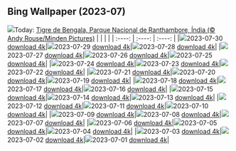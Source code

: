 ## Bing Wallpaper (2023-07)
![](https://global.bing.com/th?id=OHR.TigerIndia_PT-BR0729553270_UHD.jpg&w=1000)Today: [Tigre de Bengala, Parque Nacional de Ranthambore, Índia (© Andy Rouse/Minden Pictures)](https://global.bing.com/th?id=OHR.TigerIndia_PT-BR0729553270_UHD.jpg)
|      |      |      |
| :----: | :----: | :----: |
|![](https://global.bing.com/th?id=OHR.TigerIndia_PT-BR0729553270_UHD.jpg&pid=hp&w=384&h=216&rs=1&c=4)2023-07-30 [download 4k](https://global.bing.com/th?id=OHR.TigerIndia_PT-BR0729553270_UHD.jpg)|![](https://global.bing.com/th?id=OHR.SanBlasIslands_PT-BR0401979810_UHD.jpg&pid=hp&w=384&h=216&rs=1&c=4)2023-07-29 [download 4k](https://global.bing.com/th?id=OHR.SanBlasIslands_PT-BR0401979810_UHD.jpg)|![](https://global.bing.com/th?id=OHR.ParisLouvre_PT-BR8482721698_UHD.jpg&pid=hp&w=384&h=216&rs=1&c=4)2023-07-28 [download 4k](https://global.bing.com/th?id=OHR.ParisLouvre_PT-BR8482721698_UHD.jpg)|
|![](https://global.bing.com/th?id=OHR.MangrovePark_PT-BR8252208329_UHD.jpg&pid=hp&w=384&h=216&rs=1&c=4)2023-07-27 [download 4k](https://global.bing.com/th?id=OHR.MangrovePark_PT-BR8252208329_UHD.jpg)|![](https://global.bing.com/th?id=OHR.LasLagunas_PT-BR7962535557_UHD.jpg&pid=hp&w=384&h=216&rs=1&c=4)2023-07-26 [download 4k](https://global.bing.com/th?id=OHR.LasLagunas_PT-BR7962535557_UHD.jpg)|![](https://global.bing.com/th?id=OHR.ZebraCousins_PT-BR7618632224_UHD.jpg&pid=hp&w=384&h=216&rs=1&c=4)2023-07-25 [download 4k](https://global.bing.com/th?id=OHR.ZebraCousins_PT-BR7618632224_UHD.jpg)|
|![](https://global.bing.com/th?id=OHR.TeaEstate_PT-BR7362336385_UHD.jpg&pid=hp&w=384&h=216&rs=1&c=4)2023-07-24 [download 4k](https://global.bing.com/th?id=OHR.TeaEstate_PT-BR7362336385_UHD.jpg)|![](https://global.bing.com/th?id=OHR.HammockDay_PT-BR7138304791_UHD.jpg&pid=hp&w=384&h=216&rs=1&c=4)2023-07-23 [download 4k](https://global.bing.com/th?id=OHR.HammockDay_PT-BR7138304791_UHD.jpg)|![](https://global.bing.com/th?id=OHR.BridgeNorway_PT-BR6731279312_UHD.jpg&pid=hp&w=384&h=216&rs=1&c=4)2023-07-22 [download 4k](https://global.bing.com/th?id=OHR.BridgeNorway_PT-BR6731279312_UHD.jpg)|
|![](https://global.bing.com/th?id=OHR.MoonDayArtemis_PT-BR4775427862_UHD.jpg&pid=hp&w=384&h=216&rs=1&c=4)2023-07-21 [download 4k](https://global.bing.com/th?id=OHR.MoonDayArtemis_PT-BR4775427862_UHD.jpg)|![](https://global.bing.com/th?id=OHR.CrescentLake_PT-BR4521081721_UHD.jpg&pid=hp&w=384&h=216&rs=1&c=4)2023-07-20 [download 4k](https://global.bing.com/th?id=OHR.CrescentLake_PT-BR4521081721_UHD.jpg)|![](https://global.bing.com/th?id=OHR.BucerosBicornis_PT-BR4126755280_UHD.jpg&pid=hp&w=384&h=216&rs=1&c=4)2023-07-19 [download 4k](https://global.bing.com/th?id=OHR.BucerosBicornis_PT-BR4126755280_UHD.jpg)|
|![](https://global.bing.com/th?id=OHR.CavanCastle_PT-BR3830241244_UHD.jpg&pid=hp&w=384&h=216&rs=1&c=4)2023-07-18 [download 4k](https://global.bing.com/th?id=OHR.CavanCastle_PT-BR3830241244_UHD.jpg)|![](https://global.bing.com/th?id=OHR.BearHoleBrook_PT-BR3089984562_UHD.jpg&pid=hp&w=384&h=216&rs=1&c=4)2023-07-17 [download 4k](https://global.bing.com/th?id=OHR.BearHoleBrook_PT-BR3089984562_UHD.jpg)|![](https://global.bing.com/th?id=OHR.CastelmazzanoSunrise_PT-BR2465797597_UHD.jpg&pid=hp&w=384&h=216&rs=1&c=4)2023-07-16 [download 4k](https://global.bing.com/th?id=OHR.CastelmazzanoSunrise_PT-BR2465797597_UHD.jpg)|
|![](https://global.bing.com/th?id=OHR.BlacktipSharks_PT-BR2061321594_UHD.jpg&pid=hp&w=384&h=216&rs=1&c=4)2023-07-15 [download 4k](https://global.bing.com/th?id=OHR.BlacktipSharks_PT-BR2061321594_UHD.jpg)|![](https://global.bing.com/th?id=OHR.ZhangyeGeopark_PT-BR2713024275_UHD.jpg&pid=hp&w=384&h=216&rs=1&c=4)2023-07-14 [download 4k](https://global.bing.com/th?id=OHR.ZhangyeGeopark_PT-BR2713024275_UHD.jpg)|![](https://global.bing.com/th?id=OHR.NakupendaBeach_PT-BR2414643344_UHD.jpg&pid=hp&w=384&h=216&rs=1&c=4)2023-07-13 [download 4k](https://global.bing.com/th?id=OHR.NakupendaBeach_PT-BR2414643344_UHD.jpg)|
|![](https://global.bing.com/th?id=OHR.WorldPopDay_PT-BR1851252884_UHD.jpg&pid=hp&w=384&h=216&rs=1&c=4)2023-07-12 [download 4k](https://global.bing.com/th?id=OHR.WorldPopDay_PT-BR1851252884_UHD.jpg)|![](https://global.bing.com/th?id=OHR.SomersetLavender_PT-BR1413116604_UHD.jpg&pid=hp&w=384&h=216&rs=1&c=4)2023-07-11 [download 4k](https://global.bing.com/th?id=OHR.SomersetLavender_PT-BR1413116604_UHD.jpg)|![](https://global.bing.com/th?id=OHR.MoselleRiver_PT-BR0973965999_UHD.jpg&pid=hp&w=384&h=216&rs=1&c=4)2023-07-10 [download 4k](https://global.bing.com/th?id=OHR.MoselleRiver_PT-BR0973965999_UHD.jpg)|
|![](https://global.bing.com/th?id=OHR.CooperChapel_PT-BR0663109436_UHD.jpg&pid=hp&w=384&h=216&rs=1&c=4)2023-07-09 [download 4k](https://global.bing.com/th?id=OHR.CooperChapel_PT-BR0663109436_UHD.jpg)|![](https://global.bing.com/th?id=OHR.CocoaPods_PT-BR0249334987_UHD.jpg&pid=hp&w=384&h=216&rs=1&c=4)2023-07-08 [download 4k](https://global.bing.com/th?id=OHR.CocoaPods_PT-BR0249334987_UHD.jpg)|![](https://global.bing.com/th?id=OHR.KissingPenguins_PT-BR9632546224_UHD.jpg&pid=hp&w=384&h=216&rs=1&c=4)2023-07-07 [download 4k](https://global.bing.com/th?id=OHR.KissingPenguins_PT-BR9632546224_UHD.jpg)|
|![](https://global.bing.com/th?id=OHR.CorfuBeach_PT-BR9062903399_UHD.jpg&pid=hp&w=384&h=216&rs=1&c=4)2023-07-06 [download 4k](https://global.bing.com/th?id=OHR.CorfuBeach_PT-BR9062903399_UHD.jpg)|![](https://global.bing.com/th?id=OHR.GrasslandsNationalParkSaskachewan_PT-BR8783608554_UHD.jpg&pid=hp&w=384&h=216&rs=1&c=4)2023-07-05 [download 4k](https://global.bing.com/th?id=OHR.GrasslandsNationalParkSaskachewan_PT-BR8783608554_UHD.jpg)|![](https://global.bing.com/th?id=OHR.CoyoteBanff_PT-BR7233283124_UHD.jpg&pid=hp&w=384&h=216&rs=1&c=4)2023-07-04 [download 4k](https://global.bing.com/th?id=OHR.CoyoteBanff_PT-BR7233283124_UHD.jpg)|
|![](https://global.bing.com/th?id=OHR.HalfwayBoats_PT-BR6600769834_UHD.jpg&pid=hp&w=384&h=216&rs=1&c=4)2023-07-03 [download 4k](https://global.bing.com/th?id=OHR.HalfwayBoats_PT-BR6600769834_UHD.jpg)|![](https://global.bing.com/th?id=OHR.PelotonPont_PT-BR5941556795_UHD.jpg&pid=hp&w=384&h=216&rs=1&c=4)2023-07-02 [download 4k](https://global.bing.com/th?id=OHR.PelotonPont_PT-BR5941556795_UHD.jpg)|![](https://global.bing.com/th?id=OHR.ClamBears_PT-BR5661111850_UHD.jpg&pid=hp&w=384&h=216&rs=1&c=4)2023-07-01 [download 4k](https://global.bing.com/th?id=OHR.ClamBears_PT-BR5661111850_UHD.jpg)|
